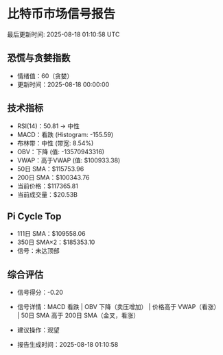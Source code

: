 # 比特币市场信号报告

最后更新时间: 2025-08-18 01:10:58 UTC

## 恐慌与贪婪指数
- 情绪值：60（贪婪）
- 更新时间：2025-08-18 00:00:00

## 技术指标
- RSI(14)：50.81 → 中性
- MACD：看跌 (Histogram: -155.59)
- 布林带：中性 (带宽: 8.54%)
- OBV：下降 (值: -13570943316)
- VWAP：高于VWAP (值: $100933.38)
- 50日 SMA：$115753.96
- 200日 SMA：$100343.76
- 当前价格：$117365.81
- 当前成交量：$20.53B

## Pi Cycle Top
- 111日 SMA：$109558.06
- 350日 SMA×2：$185353.10
- 信号：未达顶部

## 综合评估
- 信号得分：-0.20
- 信号详情：MACD 看跌 | OBV 下降（卖压增加） | 价格高于 VWAP（看涨） | 50日 SMA 高于 200日 SMA（金叉，看涨）
- 建议操作：观望

- 报告生成时间：2025-08-18 01:10:58